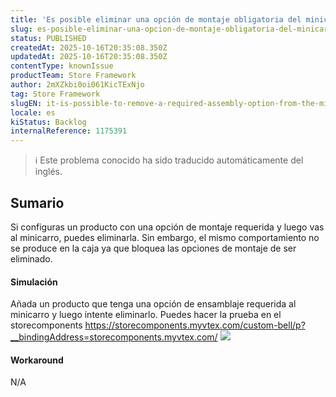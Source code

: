 ```yaml
---
title: 'Es posible eliminar una opción de montaje obligatoria del minicarro'
slug: es-posible-eliminar-una-opcion-de-montaje-obligatoria-del-minicarro
status: PUBLISHED
createdAt: 2025-10-16T20:35:08.350Z
updatedAt: 2025-10-16T20:35:08.350Z
contentType: knownIssue
productTeam: Store Framework
author: 2mXZkbi0oi061KicTExNjo
tag: Store Framework
slugEN: it-is-possible-to-remove-a-required-assembly-option-from-the-minicart
locale: es
kiStatus: Backlog
internalReference: 1175391
---
```


>ℹ️ Este problema conocido ha sido traducido automáticamente del inglés.

## Sumario


Si configuras un producto con una opción de montaje requerida y luego vas al minicarro, puedes eliminarla. Sin embargo, el mismo comportamiento no se produce en la caja ya que bloquea las opciones de montaje de ser eliminado.


#### Simulación


Añada un producto que tenga una opción de ensamblaje requerida al minicarro y luego intente eliminarlo. Puedes hacer la prueba en el storecomponents
https://storecomponents.myvtex.com/custom-bell/p?__bindingAddress=storecomponents.myvtex.com/
 ![](https://vtexhelp.zendesk.com/attachments/token/J3EPe83BNwTZnQ37NHLS2qqA9/?name=image.png)


#### Workaround


N/A




